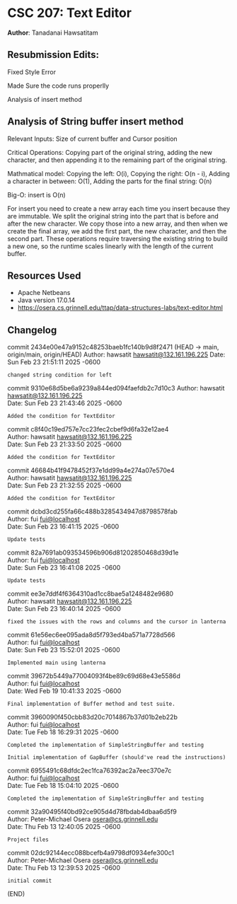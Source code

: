 # CSC 207: Text Editor

**Author**: Tanadanai Hawsatitam

## Resubmission Edits:

Fixed Style Error

Made Sure the code runs properlly

Analysis of insert method

## Analysis of String buffer insert method

Relevant Inputs: Size of current buffer and Cursor position

Critical Operations: Copying part of the original string, adding the new
character, and then appending it to the remaining part of the original string.

Mathmatical model: Copying the left: O(i), Copying the right: O(n - i), Adding a character in between: O(1),
Adding the parts for the final string: O(n)

Big-O:  insert is O(n)

For insert you need to create a new array each time you insert because they are immutable.
We split the original string into the part that is before and after the new character. We copy
those into a new array, and then when we create the final array, we add the first part, the new character,
and then the second part. These operations require traversing the existing string to build a new one, 
so the runtime scales linearly with the length of the current buffer. 

## Resources Used

+ Apache Netbeans
+ Java version 17.0.14
+ https://osera.cs.grinnell.edu/ttap/data-structures-labs/text-editor.html



## Changelog

commit 2434e00e47a9152c48253baeb1fc140b9d8f2471 (HEAD -> main, origin/main, origin/HEAD)
Author: hawsatit <hawsatit@132.161.196.225>
Date:   Sun Feb 23 21:51:11 2025 -0600

    changed string condition for left

commit 9310e68d5be6a9239a844ed094faefdb2c7d10c3
Author: hawsatit <hawsatit@132.161.196.225>                                                                          
Date:   Sun Feb 23 21:43:46 2025 -0600                                                                               
                                                                                                                     
    Added the condition for TextEditor                                                                               
                                                                                                                     
commit c8f40c19ed757e7cc23fec2cbef9d6fa32e12ae4                                                                      
Author: hawsatit <hawsatit@132.161.196.225>                                                                          
Date:   Sun Feb 23 21:33:50 2025 -0600                                                                               
                                                                                                                     
    Added the condition for TextEditor                                                                               
                                                                                                                     
commit 46684b41f9478452f37e1dd99a4e274a07e570e4                                                                      
Author: hawsatit <hawsatit@132.161.196.225>                                                                          
Date:   Sun Feb 23 21:32:55 2025 -0600                                                                               
                                                                                                                     
    Added the condition for TextEditor                                                                               
                                                                                                                     
commit dcbd3cd255fa66c488b3285434947d8798578fab                                                                      
Author: fui <fui@localhost>                                                                                          
Date:   Sun Feb 23 16:41:15 2025 -0600                                                                               
                                                                                                                     
    Update tests                                                                                                     
                                                                                                                     
commit 82a7691ab093534596b906d81202850468d39d1e                                                                      
Author: fui <fui@localhost>                                                                                          
Date:   Sun Feb 23 16:41:08 2025 -0600                                                                               
                                                                                                                     
    Update tests                                                                                                     
                                                                                                                     
commit ee3e7ddf4f6364310ad1cc8bae5a1248482e9680                                                                      
Author: hawsatit <hawsatit@132.161.196.225>                                                                          
Date:   Sun Feb 23 16:40:14 2025 -0600                                                                               
                                                                                                                     
    fixed the issues with the rows and columns and the cursor in lanterna                                            
                                                                                                                     
commit 61e56ec6ee095ada8d5f793ed4ba571a7728d566                                                                      
Author: fui <fui@localhost>                                                                                          
Date:   Sun Feb 23 15:52:01 2025 -0600                                                                               
                                                                                                                     
    Implemented main using lanterna                                                                                  
                                                                                                                     
commit 39672b5449a77004093f4be89c69d68e43e5586d                                                                      
Author: fui <fui@localhost>                                                                                          
Date:   Wed Feb 19 10:41:33 2025 -0600                                                                               
                                                                                                                     
    Final implementation of Buffer method and test suite.                                                            
                                                                                                                     
commit 3960090f450cbb83d20c7014867b37d01b2eb22b                                                                      
Author: fui <fui@localhost>                                                                                          
Date:   Tue Feb 18 16:29:31 2025 -0600                                                                               
                                                                                                                     
    Completed the implementation of SimpleStringBuffer and testing                                                   
                                                                                                                     
    Initial implementation of GapBuffer (should've read the instructions)                                            
                                                                                                                     
commit 6955491c68dfdc2ec1fca76392ac2a7eec370e7c                                                                      
Author: fui <fui@localhost>                                                                                          
Date:   Tue Feb 18 15:04:10 2025 -0600                                                                               
                                                                                                                     
    Completed the implementation of SimpleStringBuffer and testing                                                   
                                                                                                                     
commit 32a90495f40bd92ce905d4d78fbdab4dbaa6d5f9                                                                      
Author: Peter-Michael Osera <osera@cs.grinnell.edu>                                                                  
Date:   Thu Feb 13 12:40:05 2025 -0600                                                                               
                                                                                                                     
    Project files                                                                                                    
                                                                                                                     
commit 02dc92144ecc088bcefb4a9798df0934efe300c1                                                                      
Author: Peter-Michael Osera <osera@cs.grinnell.edu>                                                                  
Date:   Thu Feb 13 12:39:53 2025 -0600                                                                               
                                                                                                                     
    initial commit                                                                                                   
(END)                                                                                                                
